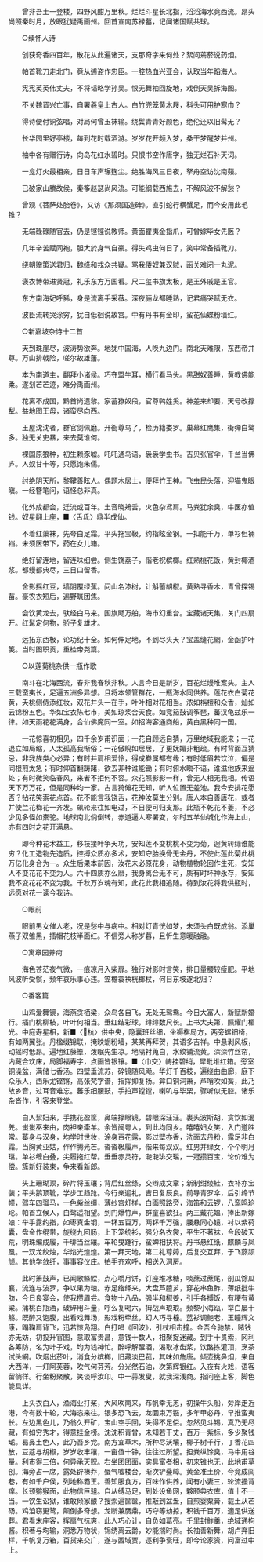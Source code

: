 <!-- { "loadSidebar": true } -->
　　曾非吾土一登楼，四野风酣万里秋。烂烂斗星长北指，滔滔海水竟西流。昂头尚照秦时月，放眼犹疑禹画州。回首宣南苏禄墓，记闻诸国赋共球。

　　○续怀人诗

　　创获奇香四百年，散花从此遍诸天，支那奇字来何处？絮问蔫菸说药烟。

　　帕首靴刀走北门，竟从逋盗作忠臣。一腔热血兴亚会，认取当年蹈海人。

　　宪宪英英伟丈夫，不将韬略学孙吴。恨无舞袖回旋地，戏倒天吴拆海图。

　　不关魏晋兴亡事，自署羲皇上古人。白竹兜笼黄木屐，科头可用护寒巾？

　　得诗便付铜弦唱，对局何曾玉袜输。绕鬓青青好颜色，绝伦还以旧髯无？

　　长华园里好亭楼，每到花时载酒游。岁岁花开频入梦，桑干梦醒梦并州。

　　袖中各有赠行诗，向岛花红水碧时。只恨书空作唐字，独无烂石补天词。

　　一龛灯火最相亲，日日车声辗麴尘。绝胜海风三日夜，拏舟空访沈南蘋。

　　已破家山賸故侯，秦筝赵瑟尚风流。可能纲载西施去，不解风波不解愁？

　　曾观《菩萨处胎卷》，又访《那须国造碑》。直引蛇行横蟹足，而今安用此毛锥？

　　无端碌碌随官去，仍是铿铿说教师。黄面瞿夷金指爪，可曾嫁毕女先医？

　　几年辛苦赋同袍，胆大於身气自豪。得失鸡虫何日了，笑中常备插靴刀。

　　绕朝赠策送君归，魏绛和戎众共疑。骂我倭奴兼汉贼，函关难闭一丸泥。

　　褒衣博带进贤冠，礼乐东方万国看。尺二玺书旗太极，是王外戚是王官。

　　东方南海妃呼豨，身是流离手采薇。深夜骊龙都睡熟，记君痛哭赋无衣。

　　波臣流转哭涂穷，犹自低徊说故宫。中有丹书有金印，蛮花仙蝶粉墙红。

　　○新嘉坡杂诗十二首

　　天到珠崖尽，波涛势欲奔。地犹中国海，人唤九边门。南北天难限，东西帝并尊。万山排戟险，嗟尔故雄藩。

　　本为南道主，翻拜小诸侯。巧夺盟牛耳，横行看马头。黑甜奴善睡，黄教佛能柔。遂刬芒芒迹，难分禹画州。

　　花离不成国，黔首尚遗黎。家蓄獠奴段，官尊鸭姓奚。神差来却要，天号改撑犁。益地图王母，诸蛮尽向西。

　　王屋沈沈者，群官剑佩磨。开衙尊鸟了，检历籍娄罗。巢幕红鹰集，街弹白鹭多。独无关吏暴，来去莫谁何。

　　裸国原狼种，初生赖豕嘘。吒吒通鸟语，袅袅学虫书。吉贝张官伞，千兰当佛庐。人奴甘十等，只愿饱朱儒。

　　纣绝阴天所，黎鞬善眩人。偶题木居士，便拜竹王神。飞虫民头落，迎猫鬼眼瞋。一经簪笔问，语怪总非真。

　　化外成都会，迁流或百年。土音晓鴂舌，火色杂鸢肩。马粪犹余臭，牛医亦值钱。奴星翻上座，■〈舌氐〉鼎半成仙。

　　不着红蕖袜，先夸白足霜。平头拖宝靸，约指眩金钢。一扣能千万，单衫但裲裆。未须医带下，药在女儿箱。

　　绝好留连地，留连味细尝。侧生饶荔子，偕老祝槟榔。红熟桃花饭，黄封椰酒浆。都缦都典尽，三日口留香。

　　舍影摇红豆，墙阴覆绿蕉。问山名漆树，计斛蓄胡椒。黄熟寻香木，青曾探锡苗。豪农衣短后，遍野筑团焦。

　　会饮黄龙去，驮经白马来。国旗飏万舶，海市幻重台。宝藏诸天集，关门四扇开。红髯定何物，骄子复雄才。

　　远拓东西极，论功纪十全。如何伸足地，不到尽头天？宝盖缝花網，金函护叶笺。当时图职贡，重检帝尧篇。

　　○以莲菊桃杂供一瓶作歌

　　南斗在北海西流，春非我春秋非秋。人言今日是新岁，百花烂熳堆案头。主人三载蛮夷长，足遍五洲多异想。且将本领管群花，一瓶海水同供养。莲花衣白菊花黄，夭桃侧侍添红妆，双花并头一在手，叶叶相对花相当。浓如栴檀和众香，灿如云锦粉五色。华如宝衣陈七市，美如琼浆合天食。如竞笳鼓调筝琶，蕃汉龟兹乐一律。如天雨花花满身，合仙佛魔同一室。如招海客通商船，黄白黑种同一国。

　　一花惊喜初相见，四千余岁甫识面；一花自顾远自猜，万里绝域我能来；一花退立如局缩，人太孤高我惭俗；一花傲睨如居居，了更妩媚非粗疏。有时背面互猜忌，非我族类心必异；有时并肩相爱怜，得成眷属都有缘；有时低眉若饮泣，偏是同根煎太急；有时仰首翻踌躇，欲去非种谁能锄；有时俯水瞋不语，谁滋他族来逼处；有时微笑临春风，来者不拒何不容。众花照影影一样，曾无人相无我相。传语天下万万花，但是同种均一家。古言猗傩花无知，听人位置无差池。我今安排花愿否？拈花笑索花点首。花不能言我饶舌，花神汝莫生分别。唐人本自善唐花，或者并使兰花梅花一齐发。飙轮来往如电过，不日便可归支那。此瓶不乾花不萎，不必少见多怪如橐驼。地球南北倘倒转，赤道逼人寒署变，尔时五羊仙城化作海上山，亦有四时之花开满悬。

　　即今种花术益工，移枝接叶争天功，安知莲不变桃桃不变为菊，迥黄转绿谁能穷？化工造物先造质，控搏众质亦多术，安知夺胎换骨无金丹，不使此莲此菊此桃万亿化身合为一。众生后果本前因，汝花未必原花身，动物植物轮回作生死，安知人不变花花不变为人。六十四质亦么麽，我身离合无不可，质有时坏神永存，安知我不变花花不变为我。千秋万岁魂有知，此花此我相追随。待到汝花将我供瓶时，远愿对花一读今我诗。

　　○眼前

　　眼前男女催人老，况是愁中与病中。相对灯青恍如梦，未须头白既成翁。添巢燕子双雏黑，插帽花枝半面红。不信旁人称岁暮，且忻生意暖融融。

　　○寓章园养疴

　　海色苍茫夜气微，一痕凉月入柴扉。独行对影时言笑，排日量腰较瘦肥。平地风波听受惯，频年哀乐事心违。笠檐蓑袂桄榔杖，何日东坡遂北归？

　　○番客篇

　　山鸡爱舞镜，海燕贪栖梁，众鸟各自飞，无处无鸳鸯。今日大富人，新赋新婚行。插门桃柳枝，叶叶何相当。垂红结彩球，绯绯数尺长。上书大夫第，照耀门楣光。中庭寿星相，新■〈杭〉供中央，隐囊班丝细，坐褥棋局方，两旁螺钿椅，有如两翼张。丹楹缀锦联，掩映蛎粉墙，某某再拜贺，其语多吉祥。中悬剥风板，动摇时低昂。遍地红藤簟，泼眠先生凉。地隔衬蒐白，水纹铺流黄。深深竹丝帘，内藏合欢床，局脚福寿字，点画皆银镶。■〈巾交〉帱挂碧绡，犀毗堆红箱。旁室铜澡盆，满储七香汤。四壁垂流苏，碎镜随风飏。华灯千百枝，遍绕曲曲廊，庭下众乐人，西乐尤铿锵，高张梵字谱，指挥抑复扬。弇口铜洞箫，芦哨吹如簧，此乃故乡音，过耳音难忘。蕃乐细腰鼓，手拍声镗镗，喇叭与毕栗，骤听似无腔。诸乐杂沓作，引客来登堂。

　　白人絜妇来，手携花盈筐，鼻端撑眼镜，碧眼深汪汪。裹头波斯胡，贪饮如渴羌。蚩蚩巫来由，肉袒亲牵羊。余皆闽粤人，到此均同乡。嘻嘻妇女笑，入门道胜常。蕃身与汉身，均学时世妆，涂身百花露，影过壁亦香，洗面去丹粉，露足非白霜。当胸黄亚姑，作作腾光芒。沓沓靸履声，偕来每双双。红男并绿女，个个明月璫。单衫缠白叠，尖履拖红帮。垂垂赤灵符，滟滟琲交璫，一冠攒百宝，论价难为偿。簇新好装束，争来看新郎。

　　头上珊瑚顶，碎片将玉瓖；背后红丝绦，交辫成文章；新制绀绫絓，衣补亦宝装；平头鹅顶靴，学步工趋跄。今行亲迎礼，吉日复辰良。前导青罗伞，后引绛节幢，驾车四骝马，一色紫丝缰，薄纱宫灯样，白画照路旁，海笛和云锣，八鸾鸣玱玱。帕首立候人，白鹭遥相望。到门爆竹声，群童喜欲狂。两三戴花媪，捧出新嫁娘：举手露约指，如枣真金钢，一钚五百万，两钚千万强，腰悬同心镜，衬以紫荷囊，盘金作绲带，旋绕九回肠，上下笼统衫，强分名衣裳，平生不著袜，今段破天荒，明珠编成履，千琲当丝纕。车轮曳踵行，蛮婢相扶将。丹书悬红纸，麒麟与凤凰。一双龙纹烛，华焰光煌煌。第一拜天地，第二礼尊嫜，后复交互拜，于飞燕颉颃。其他学敛纴，事事容仪庄。拍手齐欢呼，相送入洞房。

　　此时箫鼓声，已闻歌鲦鲿，点心嚼月饼，饤座堆冰糖，啖蔗过蔗尾，剖瓜馀瓜襄，流连与波罗，争以果为粮。赤足络绎来，大盘芦膻芗，穿花串鱼鲊，薄纸批牛肪，今日良宴会，使我攒眉尝。食物十八品，强半和椒姜，引手各搏饭，有粳有黄粱。蒲桃百瓶酒，破碎用斗量，呼么复喝六，拇战声琅琅。频黎小海瓯，举白屡十觞。既醉又饱腹，出看戏舞场，影戏粉牵丝，幻人巧寻橦。蓝衫调鲍老，玉瞳辉文康，蹋鞠肩背飞，迅若惊凫翔。白打唱《回波》，引杖相击撞。金吾今驰禁，赌钱亦无妨，初投升官图，意取富贵昌，意钱十数人，相聚捉迷藏。到手十贯索，冈利各筹防，名为叶子戏，均为钱神忙。醉呼解酲酒，渴取冰齿浆，饮酪拣灌顶，烹茶试头網。吹烟出菸叶，消食分槟榔，旧藏淡巴菰，其味如詹唐。倾壶挑鼻烟，来自大西洋，一灯阿芙蓉，吹气何芬芳。分光然石油，次第辉银红。入夜有火戏，语客留徜徉。行坐粉聚散，笑谈呼汝卬。中一蒜发叟，就我深浅商。指问座上客，脚色能具详。

　　上头衣白人，渔海业打桨，大风吹南来，布帆幸无恙，初操牛头船，旁岸走近港，今有数十轮，大海恣来往。银多恐飞去，龙圜束万镪，多年甲必丹，早推蛮夷长。左边黑色儿，乃翁久开矿，宝山空手回，失得不足偿。忽然见斗锡，真乃无尽藏，有如穷秀才，得意挂金榜。沈沈积青曾，未知若干丈，百万一紫标，多少聚钱缿。曷鼻土色人，此乃吾乡党。南方宜草木，所种尽沃壤，椰子树千行，丁香花四放，豆蔻与胡椒，岁岁收丰穰，一亩值十钟，往往过所望。担粪纵馀臭，马牛用谷量。利市得三倍，何异承天贶。右坐团团面，实具富者相，初来锥也无，此地甫草创。海旁占一席，露处辟榛莽，蜃气嘘楼台，渐次铲叠嶂。黄金准土价，今竟成闾巷，有如千户侯，列地称霸王。善知服食方，百味作供养，闻有小妻三，轮流搔背痒。长颈猕猴面，此物信巨驵。自从缚马足，到处设鱼网，夥颐典衣库，值十不一当。一饮生讼狱，谁敢倾家酿？搜索遍筐箧，推敲到盆盎，自煎婴粟膏，载土从芒砀。鸡洎窃更鹜，颠倒多奇想。龙断兼赝鼎，巧夺等劫掠，积钱千百万，適足供送葬。君看末座客，挥扇气抗爽，此人巧心计，自负如葛亮。千里封鲊羹，绝域通枸酱。积著与均输，洞悉万物状，锦绣离云爵，妙能揣时尚。长袖善新舞，胡卢弃旧样，千帆复万箱，百货来交广，遂与西域贾，逐利争衰旺，即今论家资，问富过中上。

